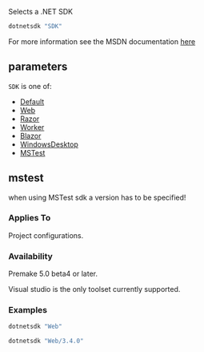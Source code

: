 Selects a .NET SDK

```lua
dotnetsdk "SDK"
```

For more information see the MSDN documentation [here](https://learn.microsoft.com/en-us/dotnet/core/project-sdk/overview)

## parameters ##
`SDK` is one of:

 * [Default](https://learn.microsoft.com/en-us/dotnet/core/project-sdk/msbuild-props)
 * [Web](https://learn.microsoft.com/en-us/aspnet/core/razor-pages/web-sdk?toc=%2Fdotnet%2Fnavigate%2Ftools-diagnostics%2Ftoc.json&bc=%2Fdotnet%2Fbreadcrumb%2Ftoc.json)
 * [Razor](https://learn.microsoft.com/en-us/aspnet/core/razor-pages/sdk?toc=%2Fdotnet%2Fnavigate%2Ftools-diagnostics%2Ftoc.json&bc=%2Fdotnet%2Fbreadcrumb%2Ftoc.json)
 * [Worker](https://learn.microsoft.com/en-us/dotnet/core/extensions/workers)
 * [Blazor](https://learn.microsoft.com/en-us/aspnet/core/blazor/)
 * [WindowsDesktop](https://learn.microsoft.com/en-us/dotnet/core/project-sdk/msbuild-props-desktop?view=aspnetcore-8.0)
 * [MSTest](https://learn.microsoft.com/en-us/dotnet/core/testing/unit-testing-mstest-sdk)


## mstest ##
when using MSTest sdk a version has to be specified!
### Applies To ###

Project configurations.

### Availability ###

Premake 5.0 beta4 or later.

Visual studio is the only toolset currently supported.

### Examples ###
```lua
dotnetsdk "Web"
```

```lua
dotnetsdk "Web/3.4.0"
```
